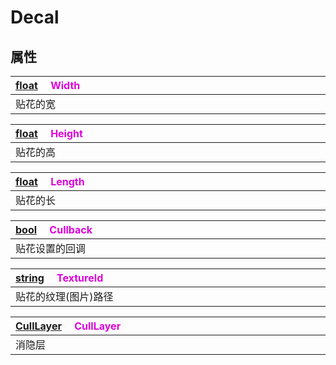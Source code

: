 # Decal

## 属性

|<div style="width:700px">[float](/Api/DataType/Number.md) &emsp;<font color="dd00dd">Width</font></div>|
|:---|
|贴花的宽|

|<div style="width:700px">[float](/Api/DataType/Number.md) &emsp;<font color="dd00dd">Height</font></div>|
|:---|
|贴花的高|

|<div style="width:700px">[float](/Api/DataType/Number.md) &emsp;<font color="dd00dd">Length</font></div>|
|:---|
|贴花的长|

|<div style="width:700px">[bool](/Api/DataType/Bool.md) &emsp;<font color="dd00dd">Cullback</font></div>|
|:---|
|贴花设置的回调|

|<div style="width:700px">[string](/Api/DataType/String.md) &emsp;<font color="dd00dd">TextureId</font></div>|
|:---|
|贴花的纹理(图片)路径|

|<div style="width:700px">[CullLayer](/Api/Enums/CullLayer.md) &emsp;<font color="dd00dd">CullLayer</font></div>|
|:---|
|消隐层|

